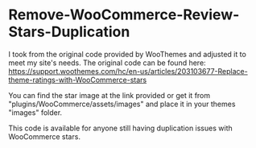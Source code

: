 # Remove-WooCommerce-Review-Stars-Duplication

I took from the original code provided by WooThemes and adjusted it to meet my site's needs. 
The original code can be found here: https://support.woothemes.com/hc/en-us/articles/203103677-Replace-theme-ratings-with-WooCommerce-stars

You can find the star image at the link provided or get it from "plugins/WooCommerce/assets/images" and place it in your themes "images" folder.

This code is available for anyone still having duplication issues with WooCommerce stars.

